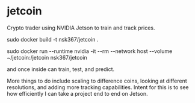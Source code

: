 # jetcoin

Crypto trader using NVIDIA Jetson to train and track prices.


sudo docker build -t nsk367/jetcoin .



sudo docker run --runtime nvidia -it --rm --network host --volume ~/jetcoin:/jetcoin nsk367/jetcoin


and once inside can train, test, and predict.


More things to do include scaling to difference coins, looking at different resolutions,
and adding more tracking capabilities. Intent for this is to see how efficiently
I can take a project end to end on Jetson.
